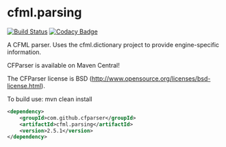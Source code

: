 cfml.parsing
========
[![Build Status](https://travis-ci.org/cfparser/cfparser.svg?branch=master)](https://travis-ci.org/cfparser/cfparser)
[![Codacy Badge](https://api.codacy.com/project/badge/Grade/b25fc5beacea4d4f9c493971fcfb7e90)](https://www.codacy.com/app/ryaneberly/cfparser?utm_source=github.com&amp;utm_medium=referral&amp;utm_content=cfparser/cfparser&amp;utm_campaign=Badge_Grade)

A CFML parser.  Uses the cfml.dictionary project to provide engine-specific information.

CFParser is available on Maven Central!

The CFParser license is BSD (http://www.opensource.org/licenses/bsd-license.html).

To build use:
mvn clean install


```xml
<dependency>
    <groupId>com.github.cfparser</groupId>
    <artifactId>cfml.parsing</artifactId>
    <version>2.5.1</version>
</dependency>
```

